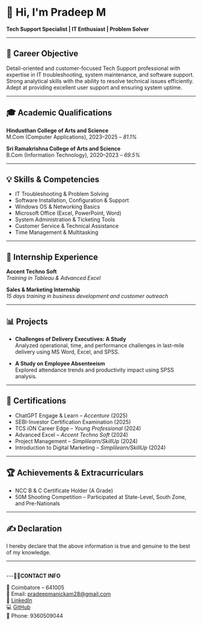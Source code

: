 # 👋 Hi, I'm Pradeep M

**Tech Support Specialist | IT Enthusiast | Problem Solver**

---

## 🎯 Career Objective

Detail-oriented and customer-focused Tech Support professional with expertise in IT troubleshooting, system maintenance, and software support. Strong analytical skills with the ability to resolve technical issues efficiently. Adept at providing excellent user support and ensuring system uptime.

---

## 🎓 Academic Qualifications

**Hindusthan College of Arts and Science**  
M.Com (Computer Applications), 2023–2025 – *81.1%*  

**Sri Ramakrishna College of Arts and Science**  
B.Com (Information Technology), 2020–2023 – *69.5%*

---

## 💡 Skills & Competencies

- IT Troubleshooting & Problem Solving  
- Software Installation, Configuration & Support  
- Windows OS & Networking Basics  
- Microsoft Office (Excel, PowerPoint, Word)  
- System Administration & Ticketing Tools  
- Customer Service & Technical Assistance  
- Time Management & Multitasking

---

## 💼 Internship Experience

**Accent Techno Soft**  
*Training in Tableau & Advanced Excel*

**Sales & Marketing Internship**  
*15 days training in business development and customer outreach*

---

## 📊 Projects

- **Challenges of Delivery Executives: A Study**  
  Analyzed operational, time, and performance challenges in last-mile delivery using MS Word, Excel, and SPSS.

- **A Study on Employee Absenteeism**  
  Explored attendance trends and productivity impact using SPSS analysis.

---

## 📜 Certifications

- ChatGPT Engage & Learn – *Accenture* (2025)  
- SEBI-Investor Certification Examination (2025)  
- TCS iON Career Edge – *Young Professional* (2024)  
- Advanced Excel – *Accent Techno Soft* (2024)  
- Project Management – *Simplilearn/SkillUp* (2024)  
- Introduction to Digital Marketing – *Simplilearn/SkillUp* (2024)

---

## 🏆 Achievements & Extracurriculars

- NCC B & C Certificate Holder (A Grade)  
- 50M Shooting Competition – Participated at State-Level, South Zone, and Pre-Nationals

---

## ✍️ Declaration

I hereby declare that the above information is true and genuine to the best of my knowledge.

---
##
---**👨‍💻CONTACT INFO**

📍 Coimbatore – 641005  
📧 Email: [pradeepmanickam28@gmail.com](mailto:pradeepmanickam28@gmail.com)  
🔗 [LinkedIn](https://linkedin.com/in/pradeep-m)  
💻 [GitHub](https://github.com/PRADEEP-M)  
📱 Phone: 9360509044  

